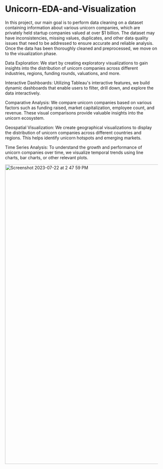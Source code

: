 # Unicorn-EDA-and-Visualization
In this project, our main goal is to perform data cleaning on a dataset containing information about various unicorn companies, which are privately held startup companies valued at over $1 billion. The dataset may have inconsistencies, missing values, duplicates, and other data quality issues that need to be addressed to ensure accurate and reliable analysis.
Once the data has been thoroughly cleaned and preprocessed, we move on to the visualization phase. 

Data Exploration: We start by creating exploratory visualizations to gain insights into the distribution of unicorn companies across different industries, regions, funding rounds, valuations, and more.

Interactive Dashboards: Utilizing Tableau's interactive features, we build dynamic dashboards that enable users to filter, drill down, and explore the data interactively.

Comparative Analysis: We compare unicorn companies based on various factors such as funding raised, market capitalization, employee count, and revenue. These visual comparisons provide valuable insights into the unicorn ecosystem.

Geospatial Visualization: We create geographical visualizations to display the distribution of unicorn companies across different countries and regions. This helps identify unicorn hotspots and emerging markets.

Time Series Analysis: To understand the growth and performance of unicorn companies over time, we visualize temporal trends using line charts, bar charts, or other relevant plots.



<img width="984" alt="Screenshot 2023-07-22 at 2 47 59 PM" src="https://github.com/abeysourav/Unicorn-EDA-and-Visualization/assets/105174936/81099b41-92e1-4d3d-9d2c-301eda5c3294">
